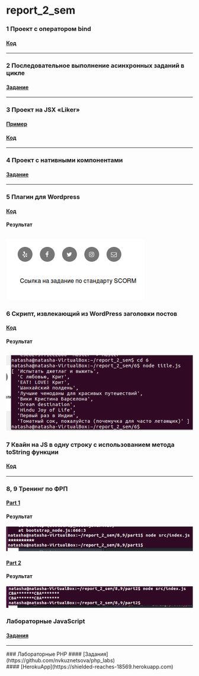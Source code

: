 # report_2_sem

### 1 Проект с оператором bind
#### [Код](https://github.com/nvkuznetsova/report_2_sem/tree/master/1)
-----
### 2  Последовательное выполнение асинхронных заданий в цикле
#### [Задание](https://codepen.io/nvkuznetsova/pen/MVVERy?editors=0011)
-----

### 3 Проект на JSX «Liker»
#### [Пример](https://nvkuznetsova.github.io/reactliker/)<br>
#### [Код](https://github.com/nvkuznetsova/reactliker)
-----

### 4 Проект с нативными компонентами
#### [Задание](https://codepen.io/nvkuznetsova/pen/gzGZJM)
------

### 5 Плагин для Wordpress
#### [Код](https://github.com/nvkuznetsova/report_2_sem/tree/master/5)<br>
#### Результат<br>
![screenshot of sample](https://github.com/nvkuznetsova/report_2_sem/blob/master/5.png)
-------

### 6 Скрипт, извлекающий из WordPress заголовки постов
#### [Код](https://github.com/nvkuznetsova/report_2_sem/tree/master/6)<br>
#### Результат<br>
![screenshot of sample](https://github.com/nvkuznetsova/report_2_sem/blob/master/6.png)
-----

### 7 Квайн на JS в одну строку с использованием метода toString функции
#### [Код](https://github.com/nvkuznetsova/lab_2sem/blob/master/js2/practice/qv.js)
-----

### 8, 9 Тренинг по ФРП
#### [Part 1](https://github.com/nvkuznetsova/report_2_sem/tree/master/8%2C9/part1)<br>
#### Результат<br>
![screenshot of sample](https://github.com/nvkuznetsova/report_2_sem/blob/master/8%2C9/part1/p1.png)
<br>
#### [Part 2](https://github.com/nvkuznetsova/report_2_sem/tree/master/8%2C9/part2)<br>
#### Результат<br>
![screenshot of sample](https://github.com/nvkuznetsova/report_2_sem/blob/master/8%2C9/part2/p2.png)


### Лабораторные JavaScript
#### [Задания](https://github.com/nvkuznetsova/lab_2sem)<br>
<hr>
### Лабораторные PHP
#### [Задания](https://github.com/nvkuznetsova/php_labs)<br>
#### [HerokuApp](https://shielded-reaches-18569.herokuapp.com)
